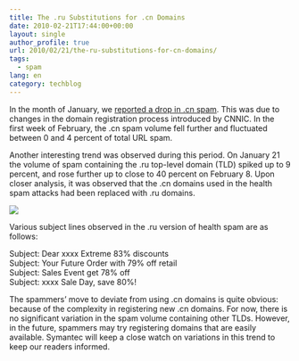 ```yaml
---
title: The .ru Substitutions for .cn Domains
date: 2010-02-21T17:44:00+00:00
layout: single
author_profile: true
url: 2010/02/21/the-ru-substitutions-for-cn-domains/
tags:
  - spam
lang: en
category: techblog
---
```

In the month of January, we <a href="http://boelectronic.blogspot.com/2009/12/cnnic-changes-have-effect-on-spam.html" target="_blank">reported a drop in .cn spam</a>. This was due to changes in the domain registration process introduced by CNNIC. In the first week of February, the .cn spam volume fell further and fluctuated between 0 and 4 percent of total URL spam.

Another interesting trend was observed during this period. On January 21 the volume of spam containing the .ru top-level domain (TLD) spiked up to 9 percent, and rose further up to close to 40 percent on February 8. Upon closer analysis, it was observed that the .cn domains used in the health spam attacks had been replaced with .ru domains.

<div>
  <a href="http://3.bp.blogspot.com/_vaUVXcmC3OI/S4FpmipBQ9I/AAAAAAAAA-A/TuLCCekOh30/s1600-h/Screen+shot+2010-02-19+at+10.38.25+PM.png" imageanchor="1"><img border="0" src="http://3.bp.blogspot.com/_vaUVXcmC3OI/S4FpmipBQ9I/AAAAAAAAA-A/TuLCCekOh30/s640/Screen+shot+2010-02-19+at+10.38.25+PM.png" /></a>
</div>

Various subject lines observed in the .ru version of health spam are as follows:

Subject: Dear xxxx Extreme 83% discounts  
Subject: Your Future Order with 79% off retail  
Subject: Sales Event get 78% off  
Subject: xxxx Sale Day, save 80%!

The spammers’ move to deviate from using .cn domains is quite obvious: because of the complexity in registering new .cn domains. For now, there is no significant variation in the spam volume containing other TLDs. However, in the future, spammers may try registering domains that are easily available. Symantec will keep a close watch on variations in this trend to keep our readers informed.